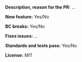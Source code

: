 **Description, reason for the PR:** ...

**New feature:** Yes/No <!-- Do not forget to update CHANGELOG.md and possibly docs/ -->

**BC breaks:** Yes/No

**Fixes issues:** ...

**Standards and tests pass:** Yes/No

**License:** MIT

